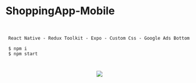 # ShoppingApp-Mobile
<br/>

```
 React Native - Redux Toolkit - Expo - Custom Css - Google Ads Bottom
```

```terminal
 $ npm i
 $ npm start
```

#
<center>

![](https://media.giphy.com/media/QFeCEKqHpRQnKfivOw/giphy.gif)

</center>

